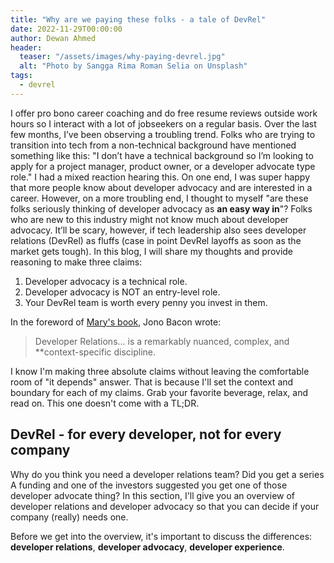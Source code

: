 ```yaml
---
title: "Why are we paying these folks - a tale of DevRel"
date: 2022-11-29T00:00:00
author: Dewan Ahmed
header:
  teaser: "/assets/images/why-paying-devrel.jpg"
  alt: "Photo by Sangga Rima Roman Selia on Unsplash"
tags:
  - devrel
---
```


I offer pro bono career coaching and do free resume reviews outside work hours so I interact with a lot of jobseekers on a regular basis. Over the last few months, I’ve been observing a troubling trend. Folks who are trying to transition into tech from a non-technical background have mentioned something like this: "I don’t have a technical background so I’m looking to apply for a project manager, product owner, or a developer advocate type role." I had a mixed reaction hearing this. On one end, I was super happy that more people know about developer advocacy and are interested in a career. However, on a more troubling end, I thought to myself "are these folks seriously thinking of developer advocacy as **an easy way in**"? Folks who are new to this industry might not know much about developer advocacy. It’ll be scary, however, if tech leadership also sees developer relations (DevRel) as fluffs (case in point DevRel layoffs as soon as the market gets tough). In this blog, I will share my thoughts and provide reasoning to make three claims:

1. Developer advocacy is a technical role.
2. Developer advocacy is NOT an entry-level role.
3. Your DevRel team is worth every penny you invest in them. 

In the foreword of [Mary's book](https://www.persea-consulting.com/book), Jono Bacon wrote:

> Developer Relations... is a remarkably nuanced, complex, and **context-specific discipline.

I know I'm making three absolute claims without leaving the comfortable room of "it depends" answer. That is because I'll set the context and boundary for each of my claims. Grab your favorite beverage, relax, and read on. This one doesn't come with a TL;DR.

## DevRel - for every developer, not for every company

Why do you think you need a developer relations team? Did you get a series A funding and one of the investors suggested you get one of those developer advocate thing? In this section, I'll give you an overview of developer relations and developer advocacy so that you can decide if your company (really) needs one. 



Before we get into the overview, it's important to discuss the differences: **developer relations**, **developer advocacy**, **developer experience**. 